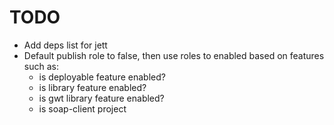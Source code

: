 # TODO

* Add deps list for jett
* Default publish role to false, then use roles to enabled based on features such as:
  - is deployable feature enabled?
  - is library feature enabled?
  - is gwt library feature enabled?
  - is soap-client project
